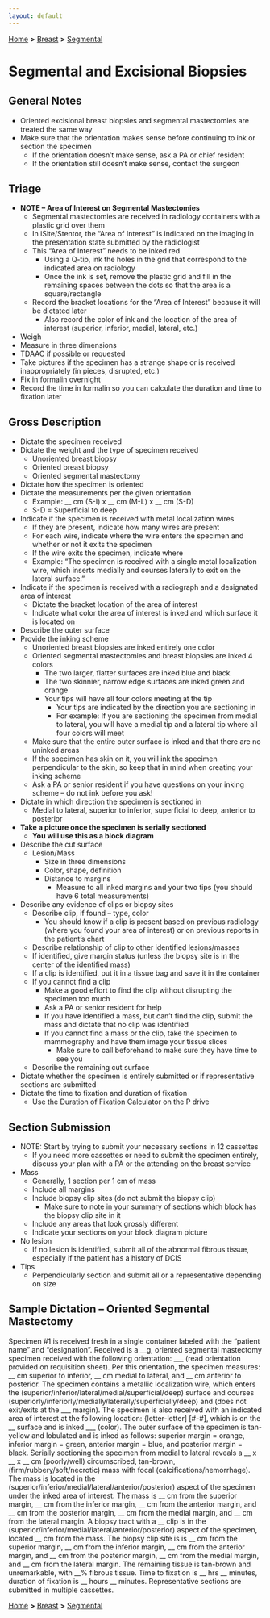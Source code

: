 ```yaml
---
layout: default
---
```

[Home](./../) **>** [Breast](./breast.html) **>** [Segmental](./segmental.html)

# Segmental and Excisional Biopsies
## General Notes
- Oriented excisional breast biopsies and segmental mastectomies are treated the same way
- Make sure that the orientation makes sense before continuing to ink or section the specimen
  - If the orientation doesn’t make sense, ask a PA or chief resident
  - If the orientation still doesn’t make sense, contact the surgeon

## Triage
- **NOTE – Area of Interest on Segmental Mastectomies**
  - Segmental mastectomies are received in radiology containers with a plastic grid over them
  - In iSite/Stentor, the “Area of Interest” is indicated on the imaging in the presentation state submitted by the radiologist
  - This “Area of Interest” needs to be inked red 
    - Using a Q-tip, ink the holes in the grid that correspond to the indicated area on radiology
    - Once the ink is set, remove the plastic grid and fill in the remaining spaces between the dots so that the area is a square/rectangle
  - Record the bracket locations for the “Area of Interest” because it will be dictated later
    - Also record the color of ink and the location of the area of interest (superior, inferior, medial, lateral, etc.)
- Weigh
- Measure in three dimensions
- TDAAC if possible or requested
- Take pictures if the specimen has a strange shape or is received inappropriately (in pieces, disrupted, etc.)
- Fix in formalin overnight
- Record the time in formalin so you can calculate the duration and time to fixation later

## Gross Description
- Dictate the specimen received
- Dictate the weight and the type of specimen received
  - Unoriented breast biopsy
  - Oriented breast biopsy
  - Oriented segmental mastectomy
- Dictate how the specimen is oriented
- Dictate the measurements per the given orientation
  - Example: __ cm (S-I) x __ cm (M-L) x __ cm (S-D)
  - S-D = Superficial to deep
- Indicate if the specimen is received with metal localization wires
  - If they are present, indicate how many wires are present
  - For each wire, indicate where the wire enters the specimen and whether or not it exits the specimen
  - If the wire exits the specimen, indicate where
  - Example: “The specimen is received with a single metal localization wire, which inserts medially and courses laterally to exit on the lateral surface.”
- Indicate if the specimen is received with a radiograph and a designated area of interest
  - Dictate the bracket location of the area of interest
  - Indicate what color the area of interest is inked and which surface it is located on
- Describe the outer surface
- Provide the inking scheme
  - Unoriented breast biopsies are inked entirely one color
  - Oriented segmental mastectomies and breast biopsies are inked 4 colors
    - The two larger, flatter surfaces are inked blue and black
    - The two skinnier, narrow edge surfaces are inked green and orange
    - Your tips will have all four colors meeting at the tip
      - Your tips are indicated by the direction you are sectioning in
      - For example: If you are sectioning the specimen from medial to lateral, you will have a medial tip and a lateral tip where all four colors will meet
  - Make sure that the entire outer surface is inked and that there are no uninked areas
  - If the specimen has skin on it, you will ink the specimen perpendicular to the skin, so keep that in mind when creating your inking scheme
  - Ask a PA or senior resident if you have questions on your inking scheme – do not ink before you ask!
- Dictate in which direction the specimen is sectioned in
  - Medial to lateral, superior to inferior, superficial to deep, anterior to posterior
- **Take a picture once the specimen is serially sectioned**
  - **You will use this as a block diagram**
- Describe the cut surface
  - Lesion/Mass
    - Size in three dimensions
    - Color, shape, definition
    - Distance to margins
      - Measure to all inked margins and your two tips (you should have 6 total measurements)
- Describe any evidence of clips or biopsy sites
  - Describe clip, if found – type, color
    - You should know if a clip is present based on previous radiology (where you found your area of interest) or on previous reports in the patient’s chart
  - Describe relationship of clip to other identified lesions/masses
  - If identified, give margin status (unless the biopsy site is in the center of the identified mass)
  - If a clip is identified, put it in a tissue bag and save it in the container
  - If you cannot find a clip
    - Make a good effort to find the clip without disrupting the specimen too much
    - Ask a PA or senior resident for help
    - If you have identified a mass, but can’t find the clip, submit the mass and dictate that no clip was identified
    - If you cannot find a mass or the clip, take the specimen to mammography and have them image your tissue slices
      - Make sure to call beforehand to make sure they have time to see you
  - Describe the remaining cut surface
- Dictate whether the specimen is entirely submitted or if representative sections are submitted
- Dictate the time to fixation and duration of fixation
  - Use the Duration of Fixation Calculator on the P drive

## Section Submission
- NOTE: Start by trying to submit your necessary sections in 12 cassettes
  - If you need more cassettes or need to submit the specimen entirely, discuss your plan with a PA or the attending on the breast service
- Mass
  - Generally, 1 section per 1 cm of mass
  - Include all margins
  - Include biopsy clip sites (do not submit the biopsy clip)
    - Make sure to note in your summary of sections which block has the biopsy clip site in it
  - Include any areas that look grossly different
  - Indicate your sections on your block diagram picture
- No lesion
  - If no lesion is identified, submit all of the abnormal fibrous tissue, especially if the patient has a history of DCIS
- Tips
  - Perpendicularly section and submit all or a representative depending on size

## Sample Dictation – Oriented Segmental Mastectomy
Specimen #1 is received fresh in a single container labeled with the “patient name” and “designation”. Received is a __g, oriented segmental mastectomy specimen received with the following orientation: ___ (read orientation provided on requisition sheet). Per this orientation, the specimen measures:  __ cm superior to inferior, __ cm medial to lateral, and __ cm anterior to posterior. The specimen contains a metallic localization wire, which enters the (superior/inferior/lateral/medial/superficial/deep) surface and courses (superiorly/inferiorly/medially/laterally/superficially/deep) and (does not exit/exits at the ___ margin). The specimen is also received with an indicated area of interest at the following location: {letter-letter] [#-#], which is on the __ surface and is inked ___ (color). The outer surface of the specimen is tan-yellow and lobulated and is inked as follows: superior margin = orange, inferior margin = green, anterior margin = blue, and posterior margin = black. Serially sectioning the specimen from medial to lateral reveals a __ x __ x __ cm (poorly/well) circumscribed, tan-brown, (firm/rubbery/soft/necrotic) mass with focal (calcifications/hemorrhage). The mass is located in the (superior/inferior/medial/lateral/anterior/posterior) aspect of the specimen under the inked area of interest. The mass is __ cm from the superior margin, __ cm from the inferior margin, __ cm from the anterior margin, and __ cm from the posterior margin, __ cm from the medial margin, and __ cm from the lateral margin. A biopsy tract with a __ clip is in the (superior/inferior/medial/lateral/anterior/posterior) aspect of the specimen, located __ cm from the mass. The biopsy clip site is is __ cm from the superior margin, __ cm from the inferior margin, __ cm from the anterior margin, and __ cm from the posterior margin, __ cm from the medial margin, and __ cm from the lateral margin. The remaining tissue is tan-brown and unremarkable, with __% fibrous tissue. Time to fixation is __ hrs __ minutes, duration of fixation is __ hours __ minutes. Representative sections are submitted in multiple cassettes.

[Home](./../) **>** [Breast](./breast.html) **>** [Segmental](./segmental.html)
